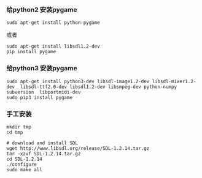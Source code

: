 ### 给python2 安装pygame  
```
sudo apt-get install python-pygame  
```
或者  
```
sudo apt-get install libsdl1.2-dev  
pip install pygame
```

### 给python3 安装pygame  

```
sudo apt-get install python3-dev libsdl-image1.2-dev libsdl-mixer1.2-dev  libsdl-ttf2.0-dev libsdl1.2-dev libsmpeg-dev python-numpy subversion  libportmidi-dev  
sudo pip3 install pygame
```

### 手工安装

```
mkdir tmp
cd tmp

# download and install SDL
wget http://www.libsdl.org/release/SDL-1.2.14.tar.gz
tar -xzvf SDL-1.2.14.tar.gz
cd SDL-1.2.14
./configure 
sudo make all
```
